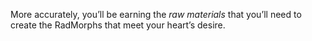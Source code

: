 More accurately, you’ll be earning the _raw materials_ that you’ll need to create the RadMorphs that meet your heart’s desire.